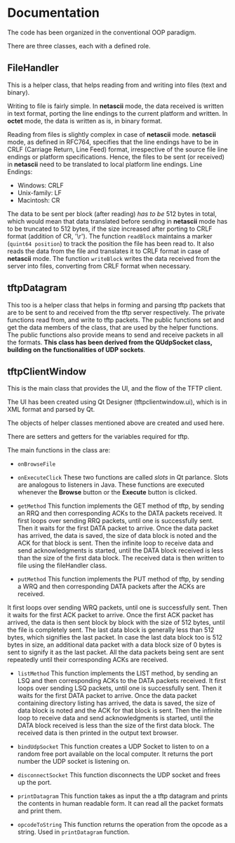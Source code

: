 # Documentation

The code has been organized in the conventional OOP paradigm.

There are three classes, each with a defined role.

## FileHandler

This is a helper class, that helps reading from and writing into files (text and binary).

Writing to file is fairly simple. In **netascii** mode, the data received is written in text format, porting the line endings to the current platform and written. In **octet** mode, the data is written as is, in binary format.

Reading from files is slightly complex in case of **netascii** mode.
**netascii** mode, as defined in RFC764, specifies that the line endings have to be in CRLF (Carriage Return, Line Feed) format, irrespective of the source file line endings or platform specifications. Hence, the files to be sent (or received) in **netascii** need to be translated to local platform line endings.
Line Endings:
- Windows: CRLF
- Unix-family: LF
- Macintosh: CR

The data to be sent per block (after reading) *has to be* 512 bytes in total, which would mean that data translated before sending in **netascii** mode has to be truncated to 512 bytes, if the size increased after porting to CRLF format (addition of CR, '\r').
The function `readBlock` maintains a marker (`quint64 position`) to track the position the file has been read to. It also reads the data from the file and translates it to CRLF format in case of **netascii** mode.
The function `writeBlock` writes the data received from the server into files, converting from CRLF format when necessary.

## tftpDatagram
This too is a helper class that helps in forming and parsing tftp packets that are to be sent to and received from the tftp server respectively.
The private functions read from, and write to tftp packets.
The public functions set and get the data members of the class, that are used by the helper functions.
The public functions also provide means to send and receive packets in all the formats.
**This class has been derived from the QUdpSocket class, building on the functionalities of UDP sockets**.

## tftpClientWindow
This is the main class that provides the UI, and the flow of the TFTP client.

The UI has been created using Qt Designer (tftpclientwindow.ui), which is in XML format and parsed by Qt.

The objects of helper classes mentioned above are created and used here.

There are setters and getters for the variables required for tftp.

The main functions in the class are:
- `onBrowseFile`
- `onExecuteClick`
These two functions are called *slots* in Qt parlance. Slots are analogous to listeners in Java.
These functions are executed whenever the **Browse** button or the **Execute** button is clicked.

- `getMethod`
This function implements the GET method of tftp, by sending an RRQ and then corresponding ACKs to the DATA packets received.
It first loops over sending RRQ packets, until one is successfully sent.
Then it waits for the first DATA packet to arrive. Once the data packet has arrived, the data is saved, the size of data block is noted and the ACK for that block is sent.
Then the infinite loop to receive data and send acknowledgments is started, until the DATA block received is less than the size of the first data block.
The received data is then written to file using the fileHandler class.

- `putMethod`
This function implements the PUT method of tftp, by sending a WRQ and then corresponding DATA packets after the ACKs are received.

It first loops over sending WRQ packets, until one is successfully sent.
Then it waits for the first ACK packet to arrive.
Once the first ACK packet has arrived, the data is then sent block by block with the size of 512 bytes, until the file is completely sent.
The last data block is generally less than 512 bytes, which signifies the last packet. In case the last data block too is 512 bytes in size, an additional data packet with a data block size of 0 bytes is sent to signify it as the last packet.
All the data packets being sent are sent repeatedly until their corresponding ACKs are received.

- `listMethod`
This function implements the LIST method, by sending an LSQ and then corresponding ACKs to the DATA packets received.
It first loops over sending LSQ packets, until one is successfully sent.
Then it waits for the first DATA packet to arrive. Once the data packet containing directory listing has arrived, the data is saved, the size of data block is noted and the ACK for that block is sent.
Then the infinite loop to receive data and send acknowledgments is started, until the DATA block received is less than the size of the first data block.
The received data is then printed in the output text browser.


- `bindUdpSocket`
This function creates a UDP Socket to listen to on a random free port available on the local computer. It returns the port number the UDP socket is listening on.

- `disconnectSocket`
This function disconnects the UDP socket and frees up the port.

- `printDatagram`
This function takes as input the a tftp datagram and prints the contents in human readable form. It can read all the packet formats and print them.

- `opcodeToString`
This function returns the operation from the opcode as a string. Used in `printDatagram` function.
